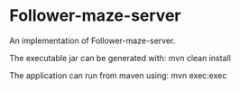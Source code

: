 # Follower-maze-server

An implementation of Follower-maze-server.

The executable jar can be generated with:
  mvn clean install
  
The application can run from maven using:
  mvn exec:exec 
